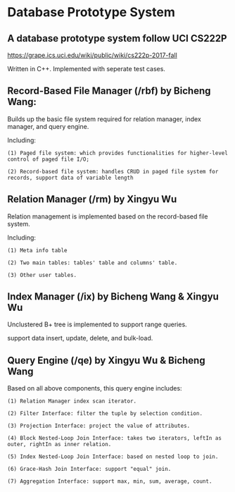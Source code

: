# Database Prototype System

## A database prototype system follow UCI CS222P

https://grape.ics.uci.edu/wiki/public/wiki/cs222p-2017-fall

Written in C++. Implemented with seperate test cases.


## Record-Based File Manager (/rbf) by Bicheng Wang:

Builds up the basic file system required for relation manager, index manager, and query engine.

  Including:
  
    (1) Paged file system: which provides functionalities for higher-level control of paged file I/O;
    
    (2) Record-based file system: handles CRUD in paged file system for records, support data of variable length


## Relation Manager (/rm) by Xingyu Wu

Relation management is implemented based on the record-based file system.

  Including:

    (1) Meta info table
  
    (2) Two main tables: tables' table and columns' table.

    (3) Other user tables.


## Index Manager (/ix) by Bicheng Wang & Xingyu Wu

Unclustered B+ tree is implemented to support range queries.
  
support data insert, update, delete, and bulk-load.


## Query Engine (/qe) by Xingyu Wu & Bicheng Wang

Based on all above components, this query engine includes:
  
    (1) Relation Manager index scan iterator.
 
    (2) Filter Interface: filter the tuple by selection condition. 
 
    (3) Projection Interface: project the value of attributes.
 
    (4) Block Nested-Loop Join Interface: takes two iterators, leftIn as outer, rightIn as inner relation.
 
    (5) Index Nested-Loop Join Interface: based on nested loop to join.
 
    (6) Grace-Hash Join Interface: support "equal" join.
 
    (7) Aggregation Interface: support max, min, sum, average, count.

